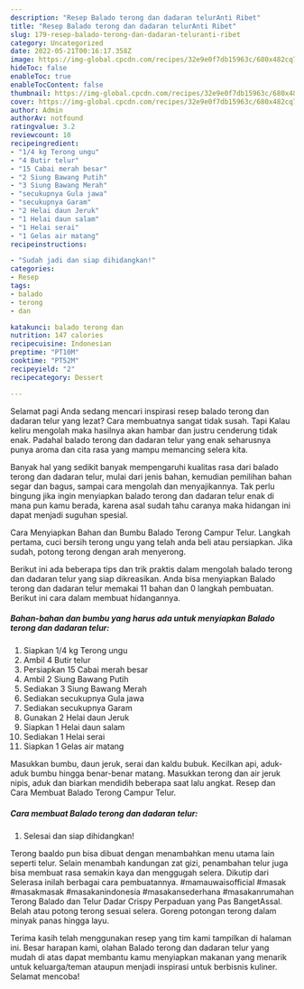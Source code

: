 ```yaml
---
description: "Resep Balado terong dan dadaran telurAnti Ribet"
title: "Resep Balado terong dan dadaran telurAnti Ribet"
slug: 179-resep-balado-terong-dan-dadaran-teluranti-ribet
category: Uncategorized
date: 2022-05-21T00:16:17.358Z
image: https://img-global.cpcdn.com/recipes/32e9e0f7db15963c/680x482cq70/balado-terong-dan-dadaran-telur-foto-resep-utama.jpg
hideToc: false
enableToc: true
enableTocContent: false
thumbnail: https://img-global.cpcdn.com/recipes/32e9e0f7db15963c/680x482cq70/balado-terong-dan-dadaran-telur-foto-resep-utama.jpg
cover: https://img-global.cpcdn.com/recipes/32e9e0f7db15963c/680x482cq70/balado-terong-dan-dadaran-telur-foto-resep-utama.jpg
author: Admin
authorAv: notfound
ratingvalue: 3.2
reviewcount: 10
recipeingredient:
- "1/4 kg Terong ungu"
- "4 Butir telur"
- "15 Cabai merah besar"
- "2 Siung Bawang Putih"
- "3 Siung Bawang Merah"
- "secukupnya Gula jawa"
- "secukupnya Garam"
- "2 Helai daun Jeruk"
- "1 Helai daun salam"
- "1 Helai serai"
- "1 Gelas air matang"
recipeinstructions:

- "Sudah jadi dan siap dihidangkan!"
categories:
- Resep
tags:
- balado
- terong
- dan

katakunci: balado terong dan 
nutrition: 147 calories
recipecuisine: Indonesian
preptime: "PT10M"
cooktime: "PT52M"
recipeyield: "2"
recipecategory: Dessert

---
```



Selamat pagi Anda sedang mencari inspirasi resep balado terong dan dadaran telur yang lezat? Cara membuatnya sangat tidak susah. Tapi Kalau keliru mengolah maka hasilnya akan hambar dan justru cenderung tidak enak. Padahal balado terong dan dadaran telur yang enak seharusnya punya aroma dan cita rasa yang mampu memancing selera kita.


Banyak hal yang sedikit banyak mempengaruhi kualitas rasa dari balado terong dan dadaran telur, mulai dari jenis bahan, kemudian pemilihan bahan segar dan bagus, sampai cara mengolah dan menyajikannya. Tak perlu bingung jika ingin menyiapkan balado terong dan dadaran telur enak di mana pun kamu berada, karena asal sudah tahu caranya maka hidangan ini dapat menjadi suguhan spesial.

Cara Menyiapkan Bahan dan Bumbu Balado Terong Campur Telur. Langkah pertama, cuci bersih terong ungu yang telah anda beli atau persiapkan. Jika sudah, potong terong dengan arah menyerong.


Berikut ini ada beberapa tips dan trik praktis dalam mengolah balado terong dan dadaran telur yang siap dikreasikan. Anda bisa menyiapkan Balado terong dan dadaran telur memakai 11 bahan dan 0 langkah pembuatan. Berikut ini cara dalam membuat hidangannya.

<!--inarticleads1-->

##### Bahan-bahan dan bumbu yang harus ada untuk menyiapkan Balado terong dan dadaran telur:

1. Siapkan 1/4 kg Terong ungu
1. Ambil 4 Butir telur
1. Persiapkan 15 Cabai merah besar
1. Ambil 2 Siung Bawang Putih
1. Sediakan 3 Siung Bawang Merah
1. Sediakan secukupnya Gula jawa
1. Sediakan secukupnya Garam
1. Gunakan 2 Helai daun Jeruk
1. Siapkan 1 Helai daun salam
1. Sediakan 1 Helai serai
1. Siapkan 1 Gelas air matang


Masukkan bumbu, daun jeruk, serai dan kaldu bubuk. Kecilkan api, aduk-aduk bumbu hingga benar-benar matang. Masukkan terong dan air jeruk nipis, aduk dan biarkan mendidih beberapa saat lalu angkat. Resep dan Cara Membuat Balado Terong Campur Telur. 

<!--inarticleads2-->

##### Cara membuat Balado terong dan dadaran telur:


1. Selesai dan siap dihidangkan!

Terong baaldo pun bisa dibuat dengan menambahkan menu utama lain seperti telur. Selain menambah kandungan zat gizi, penambahan telur juga bisa membuat rasa semakin kaya dan menggugah selera. Dikutip dari Selerasa inilah berbagai cara pembuatannya. #mamauwaisofficial #masak #masakmasak #masakanindonesia #masakansederhana #masakanrumahan Terong Balado dan Telur Dadar Crispy Perpaduan yang Pas BangetAssal. Belah atau potong terong sesuai selera. Goreng potongan terong dalam minyak panas hingga layu. 

Terima kasih telah menggunakan resep yang tim kami tampilkan di halaman ini. Besar harapan kami, olahan Balado terong dan dadaran telur yang mudah di atas dapat membantu kamu menyiapkan makanan yang menarik untuk keluarga/teman ataupun menjadi inspirasi untuk berbisnis kuliner. Selamat mencoba!
